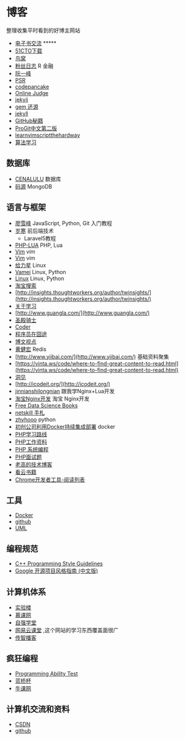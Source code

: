 # 博客

整理收集平时看到的好博主网站

- [电子书交流](http://www.salttiger.com/archives/) *****
- [51CTO下载](http://down.51cto.com/)
- [鸟窝](http://colobu.com/)
- [粉丝日志](http://blog.fens.me/) R 金融
- [阮一峰](http://www.ruanyifeng.com/blog/)
- [PSR](http://segmentfault.com/a/1190000002521577)
- [codepancake](http://codepancake.com/the-best-programming-books-of-september-2015/)
- [Online Judge](http://www.smartoj.com/)
- [jekyii](http://www.cnblogs.com/purediy/archive/2013/03/07/2948892.html)
- [gem 还源](http://www.bubuko.com/infodetail-739997.html)
- [jekyll](http://michaelchelen.net/81fa/install-jekyll-2-ubuntu-14-04/)
- [GitHub秘籍](https://snowdream86.gitbooks.io/github-cheat-sheet/content/zh/index.html)
- [ProGit中文第二版](http://git-scm.com/book/zh/v2)
- [learnvimscriptthehardway](http://learnvimscriptthehardway.stevelosh.com/)
- [算法学习](http://mp.weixin.qq.com/s?__biz=MzA3NDM1NjUwMQ==&mid=209857692&idx=1&sn=ebb4dd27bf3aa6d9682bc486f861020b&scene=23&srcid=10127ONo39i7FkXF8EoVgZ4L#rd)

## 数据库

- [CENALULU](http://cenalulu.github.io/) 数据库
- [码源](http://codefrom.com/t/mongodb%E4%BB%8E%E5%85%A5%E9%97%A8%E5%88%B0%E7%B2%BE%E9%80%9A%E7%B3%BB%E5%88%97%E4%B8%93%E9%A2%98) MongoDB

## 语言与框架

- [廖雪峰](http://www.liaoxuefeng.com/) JavaScript, Python, Git 入门教程
- [岁寒](http://lvwenhan.com/) 前后端技术
    + Laravel5教程
- [PHP-LUA](http://rmingwang.com/) PHP, Lua
- [Vim](http://www.boiajs.com/tags/vim/) vim
- [Vim](http://tieba.baidu.com/p/2859253088) vim
- [给力星](http://www.powerxing.com/) Linux
- [Vamei](http://www.cnblogs.com/vamei/) Linux, Python
- [Linux](http://www.cnblogs.com/peida/) Linux, Python
- [淘宝搜索](http://www.searchtb.com/)
- [http://insights.thoughtworkers.org/author/twinsights/](http://insights.thoughtworkers.org/author/twinsights/)
- [关于学习](http://liguanglei.name/blogs/)
- [http://www.guangla.com/](http://www.guangla.com/)
- [圣殿骑士](http://www.cnblogs.com/KnightsWarrior/)
- [Coder](http://info.9iphp.com/)
- [程序员在囧途](http://www.jtthink.com/)
- [博文视点](http://blog.csdn.net/broadview2006)
- [黄健宏](http://huangz.me/) Redis
- [http://www.yiibai.com/](http://www.yiibai.com/) 基础资料聚集
- [https://vinta.ws/code/where-to-find-great-content-to-read.html](https://vinta.ws/code/where-to-find-great-content-to-read.html)
- [洞见](http://insights.thoughtworkers.org/)
- [http://icodeit.org/](http://icodeit.org/)
- [jinnianshilongnian](http://jinnianshilongnian.iteye.com/category/333854) 跟我学Nginx+Lua开发
- [淘宝Nginx开发](http://tengine.taobao.org/book/index.html#id3) 淘宝 Nginx开发
- [Free Data Science Books](http://www.learndatasci.com/free-books/)
- [netskill 手札](http://netkiller.github.io/)
- [zhyhooo](http://www.cnblogs.com/naive/) python
- [初创公司利用Docker持续集成部署](http://dockone.io/article/671) docker
- [PHP学习路线](http://php.itcast.cn/subject/phpstudypath/index.shtml?1509dzwedmphp)
- [PHP工作资料](http://bbs.itcast.cn/thread-25872-1-1.html?1509dzwedmphp)
- [PHP 系统编程](http://rango.swoole.com/php%E7%B3%BB%E7%BB%9F%E7%BC%96%E7%A8%8B)
- [PHP面试题](http://www.cnblogs.com/zyf-zhaoyafei/p/4828358.html)
- [老高的技术博客](http://www.phpgao.com/html_tag_clear.html)
- [看云书籍](http://www.kancloud.cn/explore)
- [Chrome开发者工具-阅读列表](http://geek.csdn.net/news/detail/41767)

## 工具

- [Docker](http://dockerpool.com/static/books/docker_practice/index.html)
- [github](https://github.com/justjavac/free-programming-books-zh_CN)
- [UML](http://creately.com/)

## 编程规范
- [C++ Programming Style Guidelines](http://geosoft.no/development/cppstyle.html)
- [Google 开源项目风格指南 (中文版)](https://github.com/zh-google-styleguide)

## 计算机体系

- [实验楼](https://www.shiyanlou.com/courses/)
- [慕课网](http://www.imooc.com/)
- [自强学堂](http://www.ziqiangxuetang.com/)
- [网易云课堂](http://study.163.com/) ,这个网站的学习东西覆盖面很广
- [传智播客](http://www.itcast.cn/)

## 疯狂编程
- [Programming Ability Test](http://www.patest.cn/)
- [蓝桥杯](http://www.lanqiao.org/)
- [牛课网](http://www.nowcoder.com/724836)

## 计算机交流和资料
- [CSDN](http://www.csdn.net/)
- [github](https://github.com/)

